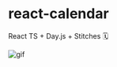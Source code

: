 # react-calendar

React TS + Day.js + Stitches 🗓

![gif](https://res.cloudinary.com/dj5iihhqv/image/upload/v1661882975/2022-08-30_at_19.07.23_-_Salmon_Wildfowl-min_gj9mlb.gif)